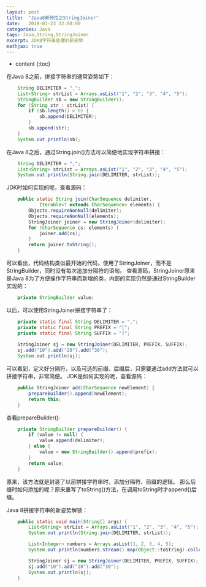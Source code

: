 ```yaml
---
layout: post
title:  "Java8新特性之StringJoiner"
date:   2019-03-23 22:00:00
categories: Java
tags: Java,String,StringJoiner
excerpt: JDK8字符串处理的新姿势
mathjax: true
---
```


* content
{:toc}

在Java 8之前，拼接字符串的通常姿势如下：
```java
    String DELIMITER = ",";
    List<String> strList = Arrays.asList("1", "2", "3", "4", "5");
    StringBuilder sb = new StringBuilder();
    for (String str : strList) {
        if (sb.length() > 0) {
            sb.append(DELIMITER);
        }
        sb.append(str);
    }
    System.out.println(sb);
```
在Java 8之后，通过String.join()方法可以简便地实现字符串拼接：
```java
    String DELIMITER = ",";
    List<String> strList = Arrays.asList("1", "2", "3", "4", "5");
    System.out.println(String.join(DELIMITER, strList));
```
JDK时如何实现的呢，查看源码：
```java
    public static String join(CharSequence delimiter,
            Iterable<? extends CharSequence> elements) {
        Objects.requireNonNull(delimiter);
        Objects.requireNonNull(elements);
        StringJoiner joiner = new StringJoiner(delimiter);
        for (CharSequence cs: elements) {
            joiner.add(cs);
        }
        return joiner.toString();
    }
```
可以看出，代码结构类似最开始的代码，使用了StringJoiner，而不是StringBuilder，同时没有每次追加分隔符的语句。
查看源码，StringJoiner原来是Java 8为了方便操作字符串而新增的类，内部的实现仍然是通过StringBuilder实现的：
```java
    private StringBuilder value;
```
以后，可以使用StringJoiner拼接字符串了：

```java
    private static final String DELIMITER = ",";
    private static final String PREFIX = "[";
    private static final String SUFFIX = "]";
    
    StringJoiner sj = new StringJoiner(DELIMITER, PREFIX, SUFFIX);
    sj.add("10").add("20").add("30");
    System.out.println(sj);
```
可以看到，定义好分隔符，以及可选的前缀、后缀后，只需要通过add方法就可以拼接字符串，非常简便。
JDK是如何实现的呢，查看源码：
```java
    public StringJoiner add(CharSequence newElement) {
        prepareBuilder().append(newElement);
        return this;
    }
```
查看prepareBuilder():
```java
    private StringBuilder prepareBuilder() {
        if (value != null) {
            value.append(delimiter);
        } else {
            value = new StringBuilder().append(prefix);
        }
        return value;
    }
```
原来，该方法就是封装了以前拼接字符串时，添加分隔符、前缀的逻辑。
那么后缀时如何添加的呢？原来重写了toString()方法，在调用toString时才append()后缀。

Java 8拼接字符串的新姿势解锁：
```java
    public static void main(String[] args) {
        List<String> strList = Arrays.asList("1", "2", "3", "4", "5");
        System.out.println(String.join(DELIMITER, strList));

        List<Integer> numbers = Arrays.asList(1, 2, 3, 4, 5);
        System.out.println(numbers.stream().map(Object::toString).collect(Collectors.joining(DELIMITER)));

        StringJoiner sj = new StringJoiner(DELIMITER, PREFIX, SUFFIX);
        sj.add("10").add("20").add("30");
        System.out.println(sj);
    }
```